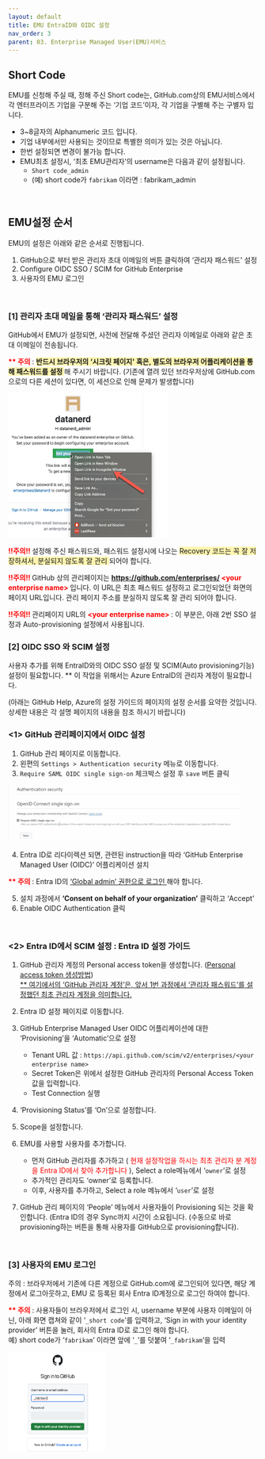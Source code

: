 ```yaml
---
layout: default
title: EMU EntraID와 OIDC 설정
nav_order: 3
parent: 03. Enterprise Managed User(EMU)서비스
---
```


## Short Code

EMU를 신청해 주실 때, 정해 주신 Short code는, GitHub.com상의 EMU서비스에서 각 엔터프라이즈 기업을 구분해 주는 ‘기업 코드’이자, 각 기업을 구별해 주는 구별자 입니다. 
- 3~8글자의 Alphanumeric 코드 입니다. 
- 기업 내부에서만 사용되는 것이므로 특별한 의미가 있는 것은 아닙니다. 
- 한번 설정되면 변경이 불가능 합니다. 
- EMU최초 설정시, ‘최초 EMU관리자’의 username은 다음과 같이 설정됩니다. 
   - `Short code_admin`
   - (예) short code가 `fabrikam` 이라면 : fabrikam_admin

<br> 

## EMU설정 순서

EMU의 설정은 아래와 같은 순서로 진행됩니다.  

1.	GitHub으로 부터 받은 관리자 초대 이메일의 버튼 클릭하여 ‘관리자 패스워드' 설정
2.	Configure OIDC SSO / SCIM for GitHub Enterprise
3.	사용자의 EMU 로그인

<br>

### [1] 관리자 초대 메일을 통해 ‘관리자 패스워드’ 설정
 
GitHub에서 EMU가 설정되면, 사전에 전달해 주셨던 관리자 이메일로 아래와 같은 초대 이메일이 전송됩니다. 

**<span style="color:red"> ** 주의 </span>** : **<span style="background-color:#fff5b1"> 반드시 브라우저의 ‘시크릿 페이지' 혹은, 별도의 브라우저 어플리케이션을 통해 패스워드를 설정 </span>** 해 주시기 바랍니다. (기존에 열려 있던 브라우저상에 GitHub.com으로의 다른 세션이 있다면, 이 세션으로 인해 문제가 발생합니다)


  ![image](./img/adminpw-incognito.png)


**<span style="color:red"> !!주의!! </span>**   설정해 주신 패스워드와, 패스워드 설정시에 나오는 <span style="background-color:#fff5b1"> Recovery 코드는 꼭 잘 저장하셔서, 분실되지 않도록 잘 관리 </span>  되어야 합니다. 

**<span style="color:red"> !!주의!! </span>** GitHub 상의 관리페이지는 **<span style="color:red"> https://github.com/enterprises/ \<your enterprise name> </span>**  입니다. 이 URL은 최초 패스워드 설정하고 로그인되었던 화면의 페이지 URL입니다. 관리 페이지 주소를 분실하지 않도록 잘 관리 되어야 합니다. 
  
 **<span style="color:red"> !!주의!! </span>**  관리페이지 URL의 **<span style="color:red"> \<your enterprise name> </span>**  : 이 부분은, 아래 2번 SSO 설정과 Auto-provisioning 설정에서 사용됩니다.
<br> 

### [2] OIDC SSO 와 SCIM 설정 
  
  사용자 추가를 위해 EntraID와의 OIDC SSO 설정 및 SCIM(Auto provisioning기능) 설정이 필요합니다. 
  ** 이 작업을 위해서는 Azure EntraID의 관리자 계정이 필요합니다. 
  
  (아래는 GitHub Help, Azure의 설정 가이드의 페이지의 설정 순서를 요약한 것입니다. 상세한 내용은 각 설명 페이지의 내용을 참조 하시기 바랍니다)
  
### <1> GitHub 관리페이지에서 OIDC 설정
  
  1) GitHub 관리 페이지로 이동합니다. 
  2) 왼편의 `Settings > Authentication security` 메뉴로 이동합니다. 
  3) `Require SAML OIDC single sign-on` 체크박스 설정 후 `save` 버튼 클릭

   ![image](./img/oidc-save.png)

  4) Entra ID로 리다이렉션 되면, 관련된 instruction을 따라 ‘GitHub Enterprise Managed User (OIDC)’ 어플리케이션 설치 
   
   **<span style="color:red"> ** 주의 </span>** : Entra ID의 <U> ‘Global admin’ 권한으로 로그인 </U>  해야 합니다. 

 5) 설치 과정에서 **‘Consent on behalf of your organization’** 클릭하고 ‘Accept’ 
   6) Enable OIDC Authentication 클릭
   
<br>

### <2> Entra ID에서 SCIM 설정 : Entra ID 설정 가이드

1) GitHub 관리자 계정의 Personal access token을 생성합니다. ([Personal access token 생성방법](https://docs.github.com/en/enterprise-cloud@latest/admin/identity-and-access-management/provisioning-user-accounts-for-enterprise-managed-users/configuring-scim-provisioning-for-enterprise-managed-users#creating-a-personal-access-token)) 
 <br> <U> ** 여기에서의 ‘GitHub 관리자 계정’은, 앞서 1번 과정에서 ‘관리자 패스워드’를 설정했던 최초 관리자 계정을 의미합니다. </U> 

2) Entra ID 설정 페이지로 이동합니다. 

3) GitHub Enterprise Managed User OIDC 어플리케이션에 대한 ‘Provisioning’을 ‘Automatic’으로 설정
    - Tenant URL 값 : `https://api.github.com/scim/v2/enterprises/<your enterprise name>`
    - Secret Token은 위에서 설정한 GitHub 관리자의 Personal Access Token 값을 입력합니다. 
    - Test Connection 실행

4) ‘Provisioning Status’를 ‘On’으로 설정합니다.
5) Scope을 설정합니다. 
6) EMU를 사용할 사용자를 추가합니다. 
    - 먼저 GitHub 관리자를 추가하고 ( <span style="color:red">현재 설정작업을 하시는 최초 관리자 분 계정을 Entra ID에서 찾아  추가합니다 </span>), Select a role메뉴에서 ‘`owner`’로 설정
    - 추가적인 관리자도 ‘owner’로 등록합니다.
    - 이후,  사용자를 추가하고, Select a role 메뉴에서 ‘`user`’로 설정

7) GitHub 관리 페이지의 ‘People’ 메뉴에서 사용자들이 Provisioning 되는 것을 확인합니다. (Entra ID의 경우 Sync까지 시간이 소요됩니다. (수동으로 바로 provisioning하는 버튼을 통해 사용자를 GitHub으로 provisioning합니다). 

<br>

### [3] 사용자의 EMU 로그인
주의 :  브라우저에서 기존에 다른 계정으로 GitHub.com에 로그인되어 있다면, 해당 계정에서 로그아웃하고, EMU 로 등록된 회사 Entra ID계정으로 로그인 하여야 합니다. 

**<span style="color:red"> ** 주의 </span>** : 사용자들이 브라우저에서 로그인 시,  username 부분에 사용자 이메일이 아닌, 아래 화면 캡쳐와 같이 ‘`_short code`'를 입력하고, ‘Sign in with your identity provider’ 버튼을 눌러, 회사의 Entra ID로 로그인 해야 합니다.  
예) short code가 ‘`fabrikam`’ 이라면 앞에 ‘`_`’를 덧붙여 ‘`_fabrikam`’을 입력

 ![image](./img/emulogin.png)